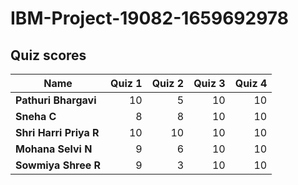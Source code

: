 # IBM-Project-19082-1659692978

## Quiz scores


| **Name**                | **Quiz 1** | **Quiz 2** | **Quiz 3** | **Quiz 4** |
|-------------------------|-----------:|-----------:|-----------:|-----------:|
| **Pathuri Bhargavi**    |         10 |          5 |         10 |         10 |
| **Sneha C**             |          8 |          8 |         10 |         10 |
| **Shri Harri Priya R**  |         10 |         10 |         10 |         10 |
| **Mohana Selvi N**      |          9 |          6 |         10 |         10 |
| **Sowmiya Shree R**     |          9 |          3 |         10 |         10 |

